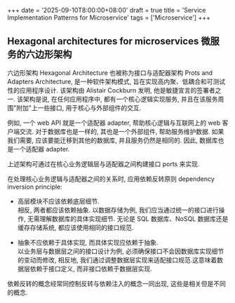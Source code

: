 +++
date = '2025-09-10T8:00:00+08:00'
draft = true
title = 'Service Implementation Patterns for Microservice'
tags = ['Microservice']
+++

## Hexagonal architectures for microservices 微服务的六边形架构
六边形架构 Hexagonal Architecture 也被称为接口与适配器架构 Prots and Adapters Architecture, 是一种软件架构模式, 旨在实现高内聚、低耦合和可测试性的应用程序设计. 该架构由 Alistair Cockburn 发明, 他是敏捷宣言的签署者之一.
该架构是说, 在任何应用程序中, 都有一个核心逻辑实现服务, 并且在该服务周围"附加"上一些接口, 用于核心与外部组件的交互.

例如, 一个 web API 就是一个适配器 adapter, 帮助核心逻辑与互联网上的 web 客户端交流.
对于数据库也是一样的, 其也是一个外部组件, 帮助服务维护数据.
如果我们需要, 应该要能迁移到其他的数据库, 并且服务仍然是相同的.
因此, 数据库也是一个适配器 adapter.

上述架构可通过在核心业务逻辑层与适配器之间构建接口 ports 来实现.

在处理核心业务逻辑与适配器之间的关系时, 应用依赖反转原则 dependency inversion principle:  
- 高层模块不应该依赖底层细节.  
  相反, 两者都应该依赖抽象. 以数据存储为例, 我们应当通过统一的接口进行操作, 无需理解数据库的具体实现细节. 无论是 SQL 数据库、NoSQL 数据库还是缓存存储系统, 都应该使用相同的接口规范.

- 抽象不应依赖于具体实现, 而具体实现应依赖于抽象.  
  以业务层与数据层之间的接口设计为例, 必须确保接口不会因数据库实现细节的变动而修改, 相反地, 我们通过调整数据层实现来适配接口规范.这意味着数据层依赖于接口定义, 而非接口依赖于数据层实现.

依赖反转的概念经常同控制反转与依赖注入的概念一同出现, 这些是相关但是不同的概念. 




